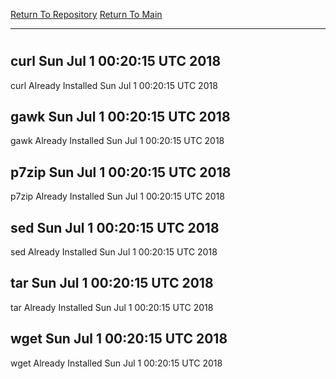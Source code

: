 [Return To Repository](https://github.com/deathbybandaid/piholeparser/)
[Return To Main](https://github.com/deathbybandaid/piholeparser/blob/master/RecentRunLogs/Mainlog.md)
____________________________________
# 
## curl Sun Jul 1 00:20:15 UTC 2018
curl Already Installed Sun Jul 1 00:20:15 UTC 2018
## gawk Sun Jul 1 00:20:15 UTC 2018
gawk Already Installed Sun Jul 1 00:20:15 UTC 2018
## p7zip Sun Jul 1 00:20:15 UTC 2018
p7zip Already Installed Sun Jul 1 00:20:15 UTC 2018
## sed Sun Jul 1 00:20:15 UTC 2018
sed Already Installed Sun Jul 1 00:20:15 UTC 2018
## tar Sun Jul 1 00:20:15 UTC 2018
tar Already Installed Sun Jul 1 00:20:15 UTC 2018
## wget Sun Jul 1 00:20:15 UTC 2018
wget Already Installed Sun Jul 1 00:20:15 UTC 2018
